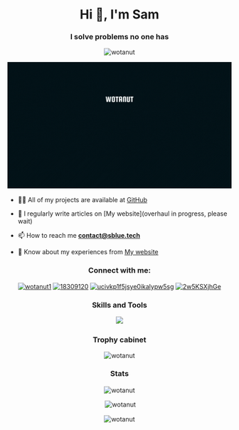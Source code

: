 <h1 align="center">Hi 👋, I'm Sam</h1>
<h3 align="center">I solve problems no one has</h3>

<p align="center"> <img src="https://komarev.com/ghpvc/?username=wotanut&label=Profile%20views&color=0e75b6&style=flat" alt="wotanut" /> </p>

<img src="https://github.com/wotanut/wotanut/blob/main/banner.gif">

<!-- About me -->

- 👨‍💻 All of my projects are available at [GitHub](https://github.com/wotanut?tab=repositories)

- 📝 I regularly write articles on [My website](overhaul in progress, please wait)

- 📫 How to reach me **contact@sblue.tech**

- 📄 Know about my experiences from [My website](https://sblue.tech)

<!-- 
### Blogs posts
<!-- BLOG-POST-LIST:START -->
<!-- BLOG-POST-LIST:END -->

<!-- Connect -->

<h3 align="center">Connect with me:</h3>
<p align="center">
<a href="https://twitter.com/wotanut1" target="blank"><img align="center" src="https://raw.githubusercontent.com/rahuldkjain/github-profile-readme-generator/master/src/images/icons/Social/twitter.svg" alt="wotanut1" height="30" width="40" /></a>
<a href="https://stackoverflow.com/users/15219495" target="blank"><img align="center" src="https://raw.githubusercontent.com/rahuldkjain/github-profile-readme-generator/master/src/images/icons/Social/stack-overflow.svg" alt="18309120" height="30" width="40" /></a>
<a href="https://www.youtube.com/c/ucivkp1f5jsye0ikalypw5sg" target="blank"><img align="center" src="https://raw.githubusercontent.com/rahuldkjain/github-profile-readme-generator/master/src/images/icons/Social/youtube.svg" alt="ucivkp1f5jsye0ikalypw5sg" height="30" width="40" /></a>
<a href="https://discord.gg/2w5KSXjhGe" target="blank"><img align="center" src="https://raw.githubusercontent.com/rahuldkjain/github-profile-readme-generator/master/src/images/icons/Social/discord.svg" alt="2w5KSXjhGe" height="30" width="40" /></a>
<!--
<a href="/https://placeholder.com/rss.xml" target="blank"><img align="center" src="https://raw.githubusercontent.com/rahuldkjain/github-profile-readme-generator/master/src/images/icons/Social/rss.svg" alt="https://placeholder.com/rss.xml" height="30" width="40" /></a>
-->
</p>

<!-- Skills -->

<h3 align="center"> Skills and Tools </h3>
<p align="center">
  <a href="https://skillicons.dev">
    <img src="https://skillicons.dev/icons?i=cs,dart,js,py,swift,ts,androidstudio,visualstudio,vscode,git,github,azure,heroku,discord,bots,bootstrap,figma,django,dotnet,flutter,react,linux,raspberrypi,perline=5" />
  </a>
</p>

<p>
  
<!-- Trophies -->

<h3 align="center">Trophy cabinet</h3>
<p align="center"> <img src="https://github-profile-trophy.vercel.app/?username=wotanut" alt="wotanut" /> </p>

<!--- Stats -->

<h3 align="center">Stats</h3>
<p align="center"><img align="center" src="https://github-readme-stats-qn39h61h9-wotanut.vercel.app/api/top-langs?username=wotanut&show_icons=true&locale=en&layout=compact&hide=html,css,batchfile,shell,scss&count_private=true&langs_count=10&theme=radical" alt="wotanut" /></p>

<p align="center">&nbsp;<img align="center" src="https://github-readme-stats.vercel.app/api?username=wotanut&show_icons=true&locale=en&theme=radical" alt="wotanut" /></p>

<p align="center"><img align="center" src="https://github-readme-streak-stats.herokuapp.com/?user=wotanut&theme=radical" alt="wotanut" /></p>

